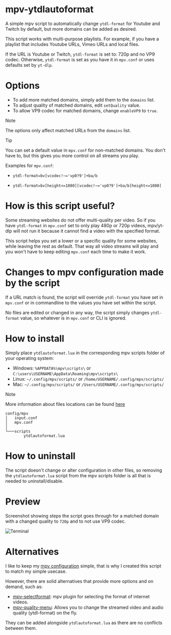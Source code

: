 # mpv-ytdlautoformat
A simple mpv script to automatically change `ytdl-format` for Youtube and Twitch by default, but more domains can be added as desired.

This script works with multi-purpose playlists. For example, if you have a playlist that includes Youtube URLs, Vimeo URLs and local files.

If the URL is Youtube or Twitch, `ytdl-format` is set to: 720p and no VP9 codec. Otherwise, `ytdl-format` is set as you have it in `mpv.conf` or uses defaults set by `yt-dlp`.

# Options
- To add more matched domains, simply add them to the `domains` list.
- To adjust quality of matched domains, edit `setQuality` value.
- To allow VP9 codec for matched domains, change `enableVP9` to `true`.

> [!NOTE]
> The options only affect matched URLs from the `domains` list.

> [!TIP]
> You can set a default value in `mpv.conf` for non-matched domains. You don't have to, but this gives you more control on all streams you play.
>
> Examples for `mpv.conf`:
>
> - `ytdl-format=bv[vcodec!~='vp0?9']+ba/b`
>
> - `ytdl-format=bv[height<=1080][vcodec!~='vp0?9']+ba/b[height<=1080]`

# How is this script useful?
Some streaming websites do not offer multi-quality per video. So if you have `ytdl-format` in `mpv.conf` set to only play 480p or 720p videos, mpv/yt-dlp will not run it because it cannot find a video with the specified format.

This script helps you set a lower or a specific quality for some websites, while leaving the rest as default. That way all video streams will play and you won't have to keep editing `mpv.conf` each time to make it work.

# Changes to mpv configuration made by the script
If a URL match is found, the script will override `ytdl-format` you have set in `mpv.conf` or in commandline to the values you have set within the script.

No files are edited or changed in any way, the script simply changes `ytdl-format` value, so whatever is in `mpv.conf` or CLI is ignored.

# How to install
Simply place `ytdlautoformat.lua` in the corresponding mpv scripts folder of your operating system:

- Windows: `%APPDATA%\mpv\scripts\` or `C:\users\USERNAME\AppData\Roaming\mpv\scripts\`
- Linux: `~/.config/mpv/scripts/` or `/home/USERNAME/.config/mpv/scripts/`
- Mac: `~/.config/mpv/scripts/` or `/Users/USERNAME/.config/mpv/scripts/`

> [!NOTE]
> More information about files locations can be found  [here](https://mpv.io/manual/master/#files)

```
config/mpv
│   input.conf
│   mpv.conf
│
└───scripts
        ytdlautoformat.lua
```

# How to uninstall
The script doesn't change or alter configuration in other files, so removing the `ytdlautoformat.lua` script from the mpv scripts folder is all that is needed to uninstall/disable.

# Preview
Screenshot showing steps the script goes through for a matched domain with a changed quality to `720p` and to not use VP9 codec.

![Terminal](https://github.com/user-attachments/assets/ee71a77a-3c0b-43f4-a16d-0de8909669d4)

# Alternatives
I like to keep my [mpv configuration](https://github.com/Samillion/mpv-conf) simple, that is why I created this script to match my simple usecase.

However, there are solid alternatives that provide more options and on demand, such as:
- [mpv-selectformat](https://github.com/koonix/mpv-selectformat): mpv plugin for selecting the format of internet videos.
- [mpv-quality-menu](https://github.com/christoph-heinrich/mpv-quality-menu): Allows you to change the streamed video and audio quality (ytdl-format) on the fly. 

They can be added alongside `ytdlautoformat.lua` as there are no conflicts between them.
